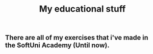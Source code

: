 <div align="center">
  <h1>My educational stuff</h1>
</div><br>
<h2>There are all of my exercises that i've made in the SoftUni Academy (Until now).</h2>
